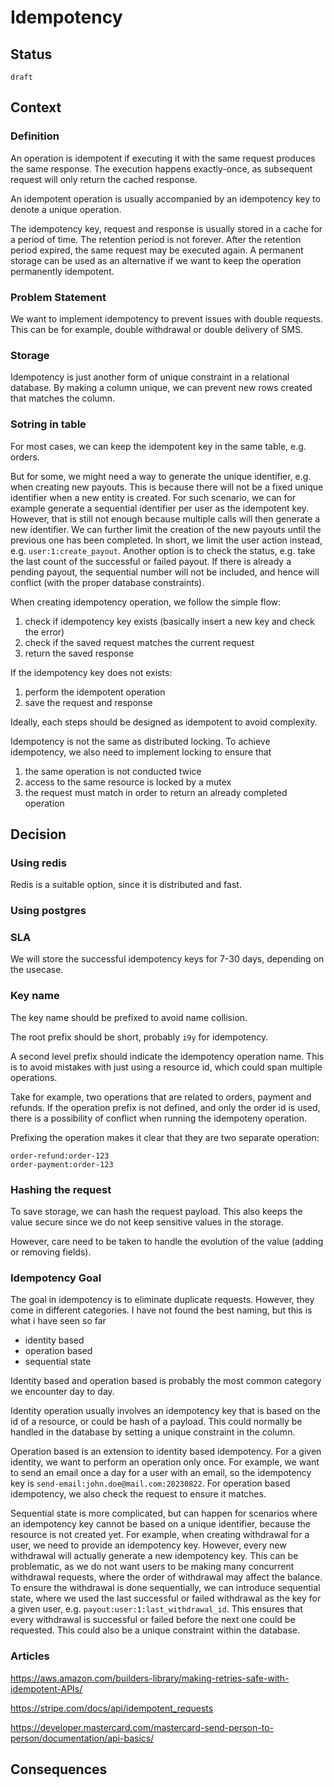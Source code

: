 # Idempotency


## Status

`draft`


## Context

### Definition

An operation is idempotent if executing it with the same request produces the same response. The execution happens exactly-once, as subsequent request will only return the cached response.

An idempotent operation is usually accompanied by an idempotency key to denote a unique operation.

The idempotency key, request and response is usually stored in a cache for a period of time. The retention period is not forever. After the retention period expired, the same request may be executed again. A permanent storage can be used as an alternative if we want to keep the operation permanently idempotent.

### Problem Statement


We want to implement idempotency to prevent issues with double requests. This can be for example, double withdrawal or double delivery of SMS.

### Storage

Idempotency is just another form  of unique constraint in a relational database. By making a column unique, we can prevent new rows created that matches the column.

### Sotring in table 

For most cases, we can keep the idempotent key in the same table, e.g. orders.

But for some, we might need a way to generate the unique identifier, e.g. when creating new payouts. This is because there will not be a fixed unique identifier when a new entity is created. For such scenario, we can for example generate a sequential identifier per user as the idempotent key. However, that is still not enough because multiple calls will then generate a new identifier. We can further limit the creation of the new payouts until the previous one has been completed. In short, we limit the user action instead, e.g. `user:1:create_payout`. Another option is to check the status, e.g. take the last count of the successful or failed payout. If there is already a pending payout, the sequential number will not be included, and hence will conflict (with the proper database constraints).

When creating idempotency operation, we follow the simple flow:

1. check if idempotency key exists (basically insert a new key and check the error)
2. check if the saved request matches the current request
3. return the saved response

If the idempotency key does not exists:

1. perform the idempotent operation
2. save the request and response

Ideally, each steps should be designed as idempotent to avoid complexity.

Idempotency is not the same as distributed locking. To achieve idempotency, we also need to implement locking to ensure that

1. the same operation is not conducted twice
2. access to the same resource is locked by a mutex
3. the request must match in order to return an already completed operation 

## Decision

### Using redis

Redis is a suitable option, since it is distributed and fast.

### Using postgres

### SLA

We will store the successful idempotency keys for 7-30 days, depending on the usecase. 

### Key name

The key name should be prefixed to avoid name collision.

The root prefix should be short, probably `i9y` for idempotency.

A second level prefix should indicate the idempotency operation name. This is to avoid mistakes with just using a resource id, which could span multiple operations.

Take for example, two operations that are related to orders, payment and refunds. If the operation prefix is not defined, and only the order id is used, there is a possibility of conflict when running the idempoteny operation.

Prefixing the operation makes it clear that they are two separate operation:

```
order-refund:order-123
order-payment:order-123
```

### Hashing the request

To save storage, we can hash the request payload. This also keeps the value secure since we do not keep sensitive values in the storage.

However, care need to be taken to handle the evolution of the value (adding or removing fields).

### Idempotency Goal

The goal in idempotency is to eliminate duplicate requests. However, they come in different categories. I have not found the best naming, but this is what i have seen so far

- identity based
- operation based
- sequential state

Identity based and operation based is probably the most common category we encounter day to day.

Identity operation usually involves an idempotency key that is based on the id of a resource, or could be hash of a payload. This could normally be handled in the database by setting a unique constraint in the column.

Operation based is an extension to identity based idempotency. For a given identity, we want to perform an operation only once. For example, we want to send an email once a day for a user with an email, so the idempotency key is `send-email:john.doe@mail.com:20230822`. For operation based idempotency, we also check the request to ensure it matches.


Sequential state is more complicated, but can happen for scenarios where an idempotency key cannot be based on a unique identifier, because the resource is not created yet. For example, when creating withdrawal for a user, we need to provide an idempotency key. However, every new withdrawal will actually generate a new idempotency key. This can be problematic, as we do not want users to be making many concurrent withdrawal requests, where the order of withdrawal may affect the balance. To ensure the withdrawal is done sequentially, we can introduce sequential state, where we used the last successful or failed withdrawal as the key for a given user, e.g. `payout:user:1:last_withdrawal_id`. This ensures that every withdrawal is successful or failed before the next one could be requested. This could also be a unique constraint within the database.

### Articles

https://aws.amazon.com/builders-library/making-retries-safe-with-idempotent-APIs/

https://stripe.com/docs/api/idempotent_requests

https://developer.mastercard.com/mastercard-send-person-to-person/documentation/api-basics/

## Consequences


